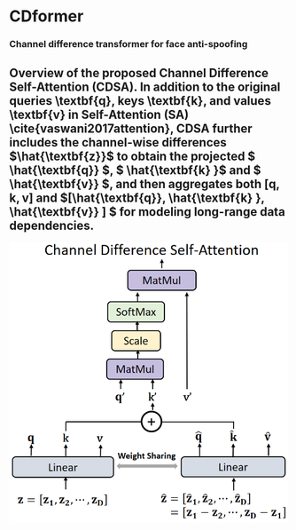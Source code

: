 # CDformer

### Channel difference transformer for face anti-spoofing

## Overview of the proposed Channel Difference Self-Attention (CDSA). In addition to the original queries \textbf{q}, keys \textbf{k}, and values \textbf{v} in Self-Attention (SA)  \cite{vaswani2017attention}, CDSA further includes the channel-wise differences $\hat{\textbf{z}}$ to obtain the projected $ \hat{\textbf{q}} $, $ \hat{\textbf{k} }$ and $ \hat{\textbf{v}} $, and then aggregates both $[ \textbf{q},  \textbf{k}, \textbf{v} ]$ and $[\hat{\textbf{q}},  \hat{\textbf{k} },  \hat{\textbf{v}} ] $ for modeling long-range data dependencies.
![plot](figures/CDSA.png)
